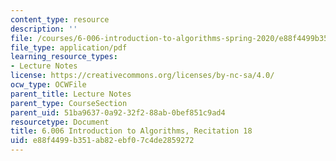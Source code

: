 ```yaml
---
content_type: resource
description: ''
file: /courses/6-006-introduction-to-algorithms-spring-2020/e88f4499b351ab82ebf07c4de2859272_MIT6_006S20_r18.pdf
file_type: application/pdf
learning_resource_types:
- Lecture Notes
license: https://creativecommons.org/licenses/by-nc-sa/4.0/
ocw_type: OCWFile
parent_title: Lecture Notes
parent_type: CourseSection
parent_uid: 51ba9637-0a92-32f2-88ab-0bef851c9ad4
resourcetype: Document
title: 6.006 Introduction to Algorithms, Recitation 18
uid: e88f4499-b351-ab82-ebf0-7c4de2859272
---
```

